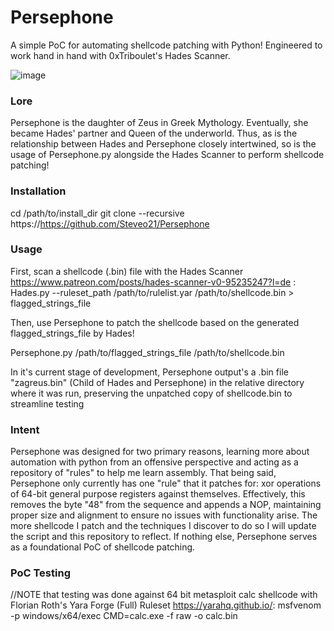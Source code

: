 # Persephone
A simple PoC for automating shellcode patching with Python! Engineered to work hand in hand with 0xTriboulet's Hades Scanner.

![image](https://github.com/user-attachments/assets/d4958573-3ea4-4972-b5b1-f19bc2fdc786)

### Lore ###
Persephone is the daughter of Zeus in Greek Mythology. Eventually, she became Hades' partner and Queen of the underworld. Thus, as is the relationship between Hades and Persephone closely intertwined, so is the usage of Persephone.py alongside the Hades Scanner to perform shellcode patching!

### Installation ###
cd /path/to/install_dir
git clone --recursive https://https://github.com/Steveo21/Persephone

### Usage ###
First, scan a shellcode (.bin) file with the Hades Scanner https://www.patreon.com/posts/hades-scanner-v0-95235247?l=de :
Hades.py --ruleset_path /path/to/rulelist.yar /path/to/shellcode.bin > flagged_strings_file

Then, use Persephone to patch the shellcode based on the generated flagged_strings_file by Hades!

Persephone.py /path/to/flagged_strings_file /path/to/shellcode.bin

In it's current stage of development, Persephone output's a .bin file "zagreus.bin" (Child of Hades and Persephone) in the relative directory where it was run, preserving the unpatched copy of shellcode.bin to streamline testing

### Intent ###
Persephone was designed for two primary reasons, learning more about automation with python from an offensive perspective and acting as a repository of "rules" to help me learn assembly. That being said, Persephone only currently has one "rule" that it patches for: xor operations of 64-bit general purpose registers against themselves. Effectively, this removes the byte "48" from the sequence and appends a NOP, maintaining proper size and alignment to ensure no issues with functionality arise. The more shellcode I patch and the techniques I discover to do so I will update the script and this repository to reflect. If nothing else, Persephone serves as a foundational PoC of shellcode patching. 

### PoC Testing ###
//NOTE that testing was done against 64 bit metasploit calc shellcode with Florian Roth's Yara Forge (Full) Ruleset https://yarahq.github.io/: 
msfvenom -p windows/x64/exec CMD=calc.exe -f raw -o calc.bin






